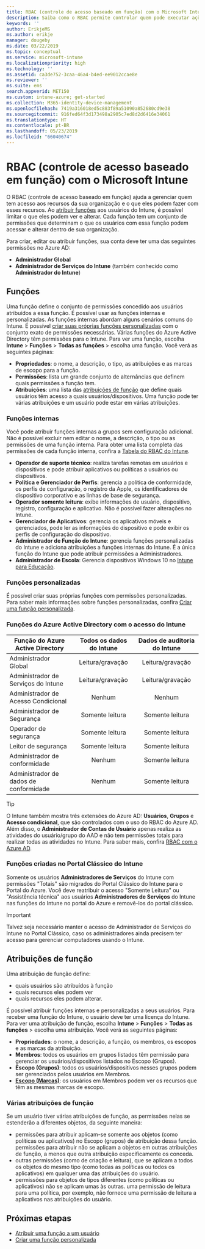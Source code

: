 ```yaml
---
title: RBAC (controle de acesso baseado em função) com o Microsoft Intune
description: Saiba como o RBAC permite controlar quem pode executar ações e fazer alterações no Microsoft Intune.
keywords: ''
author: ErikjeMS
ms.author: erikje
manager: dougeby
ms.date: 03/22/2019
ms.topic: conceptual
ms.service: microsoft-intune
ms.localizationpriority: high
ms.technology: ''
ms.assetid: ca3de752-3caa-46a4-b4ed-ee9012ccae8e
ms.reviewer: ''
ms.suite: ems
search.appverid: MET150
ms.custom: intune-azure; get-started
ms.collection: M365-identity-device-management
ms.openlocfilehash: 7419a316018ed5c883f89a51090a852680cd9e38
ms.sourcegitcommit: 916fed64f3d173498a2905c7ed8d2d6416e34061
ms.translationtype: HT
ms.contentlocale: pt-BR
ms.lasthandoff: 05/23/2019
ms.locfileid: "66040674"
---
```

# <a name="role-based-access-control-rbac-with-microsoft-intune"></a>RBAC (controle de acesso baseado em função) com o Microsoft Intune

O RBAC (controle de acesso baseado em função) ajuda a gerenciar quem tem acesso aos recursos da sua organização e o que eles podem fazer com esses recursos.  Ao [atribuir funções](assign-role.md) aos usuários do Intune, é possível limitar o que eles podem ver e alterar. Cada função tem um conjunto de permissões que determinam o que os usuários com essa função podem acessar e alterar dentro de sua organização.

Para criar, editar ou atribuir funções, sua conta deve ter uma das seguintes permissões no Azure AD:
- **Administrador Global**
- **Administrador de Serviços do Intune** (também conhecido como **Administrador do Intune**)

## <a name="roles"></a>Funções
Uma função define o conjunto de permissões concedido aos usuários atribuídos a essa função.
É possível usar as funções internas e personalizadas. As funções internas abordam alguns cenários comuns do Intune. É possível [criar suas próprias funções personalizadas](create-custom-role.md) com o conjunto exato de permissões necessárias. Várias funções do Azure Active Directory têm permissões para o Intune.
Para ver uma função, escolha **Intune** > **Funções** > **Todas as funções** > escolha uma função. Você verá as seguintes páginas:

-   **Propriedades**: o nome, a descrição, o tipo, as atribuições e as marcas de escopo para a função. 
-   **Permissões**: lista um grande conjunto de alternâncias que definem quais permissões a função tem.
-   **Atribuições**: uma lista das [atribuições de função]( assign-role.md) que define quais usuários têm acesso a quais usuários/dispositivos. Uma função pode ter várias atribuições e um usuário pode estar em várias atribuições.

### <a name="built-in-roles"></a>Funções internas
Você pode atribuir funções internas a grupos sem configuração adicional. Não é possível excluir nem editar o nome, a descrição, o tipo ou as permissões de uma função interna. Para obter uma lista completa das permissões de cada função interna, confira a [Tabela do RBAC do Intune](https://gallery.technet.microsoft.com/Intune-RBAC-table-2e3c9a1a).

- **Operador de suporte técnico**: realiza tarefas remotas em usuários e dispositivos e pode atribuir aplicativos ou políticas a usuários ou dispositivos.
- **Política e Gerenciador de Perfis**: gerencia a política de conformidade, os perfis de configuração, o registro da Apple, os identificadores de dispositivo corporativo e as linhas de base de segurança.
- **Operador somente leitura**: exibe informações de usuário, dispositivo, registro, configuração e aplicativo. Não é possível fazer alterações no Intune.
- **Gerenciador de Aplicativos**: gerencia os aplicativos móveis e gerenciados, pode ler as informações do dispositivo e pode exibir os perfis de configuração do dispositivo.
- **Administrador de Função do Intune**: gerencia funções personalizadas do Intune e adiciona atribuições a funções internas do Intune. É a única função do Intune que pode atribuir permissões a Administradores.
- **Administrador de Escola**: Gerencia dispositivos Windows 10 no [Intune para Educação](introduction-intune-education.md).

### <a name="custom-roles"></a>Funções personalizadas
É possível criar suas próprias funções com permissões personalizadas. Para saber mais informações sobre funções personalizadas, confira [Criar uma função personalizada](create-custom-role.md).

### <a name="azure-active-directory-roles-with-intune-access"></a>Funções do Azure Active Directory com o acesso do Intune
| Função do Azure Active Directory | Todos os dados do Intune | Dados de auditoria do Intune |
| --- | :---: | :---: |
| Administrador Global | Leitura/gravação | Leitura/gravação |
| Administrador de Serviços do Intune | Leitura/gravação | Leitura/gravação |
| Administrador de Acesso Condicional | Nenhum | Nenhum |
| Administrador de Segurança | Somente leitura | Somente leitura |
| Operador de segurança | Somente leitura | Somente leitura |
| Leitor de segurança | Somente leitura | Somente leitura |
| Administrador de conformidade | Nenhum | Somente leitura |
| Administrador de dados de conformidade | Nenhum | Somente leitura |

> [!TIP]
> O Intune também mostra três extensões do Azure AD: **Usuários**, **Grupos** e **Acesso condicional**, que são controlados com o uso do RBAC do Azure AD. Além disso, o **Administrador de Contas de Usuário** apenas realiza as atividades do usuário/grupo do AAD e não tem permissões totais para realizar todas as atividades no Intune. Para saber mais, confira [RBAC com o Azure AD](https://docs.microsoft.com/azure/active-directory/active-directory-assign-admin-roles).
### <a name="roles-created-in-the-intune-classic-portal"></a>Funções criadas no Portal Clássico do Intune
Somente os usuários **Administradores de Serviços** do Intune com permissões "Totais" são migrados do Portal Clássico do Intune para o Portal do Azure. Você deve reatribuir o acesso "Somente Leitura" ou "Assistência técnica" aos usuários **Administradores de Serviços** do Intune nas funções do Intune no portal do Azure e removê-los do portal clássico.
> [!IMPORTANT]
> Talvez seja necessário manter o acesso de Administrador de Serviços do Intune no Portal Clássico, caso os administradores ainda precisem ter acesso para gerenciar computadores usando o Intune.

## <a name="role-assignments"></a>Atribuições de função
Uma atribuição de função define:

- quais usuários são atribuídos à função
- quais recursos eles podem ver
- quais recursos eles podem alterar.

É possível atribuir funções internas e personalizadas a seus usuários. Para receber uma função do Intune, o usuário deve ter uma licença do Intune.
Para ver uma atribuição de função, escolha **Intune** > **Funções** > **Todas as funções** > escolha uma atribuição. Você verá as seguintes páginas:

-   **Propriedades**: o nome, a descrição, a função, os membros, os escopos e as marcas da atribuição.
-   **Membros**: todos os usuários em grupos listados têm permissão para gerenciar os usuários/dispositivos listados no Escopo (Grupos).
-   **Escopo (Grupos)**: todos os usuários/dispositivos nesses grupos podem ser gerenciados pelos usuários em Membros.
-   **[Escopo (Marcas)](scope-tags.md)**: os usuários em Membros podem ver os recursos que têm as mesmas marcas de escopo.

### <a name="multiple-role-assignments"></a>Várias atribuições de função
Se um usuário tiver várias atribuições de função, as permissões nelas se estenderão a diferentes objetos, da seguinte maneira:

- permissões para atribuir aplicam-se somente aos objetos (como políticas ou aplicativos) no Escopo (grupos) de atribuição dessa função. permissões para atribuir não se aplicam a objetos em outras atribuições de função, a menos que outra atribuição especificamente os conceda.
- outras permissões (como de criação e leitura), que se aplicam a todos os objetos do mesmo tipo (como todas as políticas ou todos os aplicativos) em qualquer uma das atribuições do usuário.
- permissões para objetos de tipos diferentes (como políticas ou aplicativos) não se aplicam umas às outras. uma permissão de leitura para uma política, por exemplo, não fornece uma permissão de leitura a aplicativos nas atribuições do usuário.

## <a name="next-steps"></a>Próximas etapas
- [Atribuir uma função a um usuário](assign-role.md)
- [Criar uma função personalizada](create-custom-role.md)
